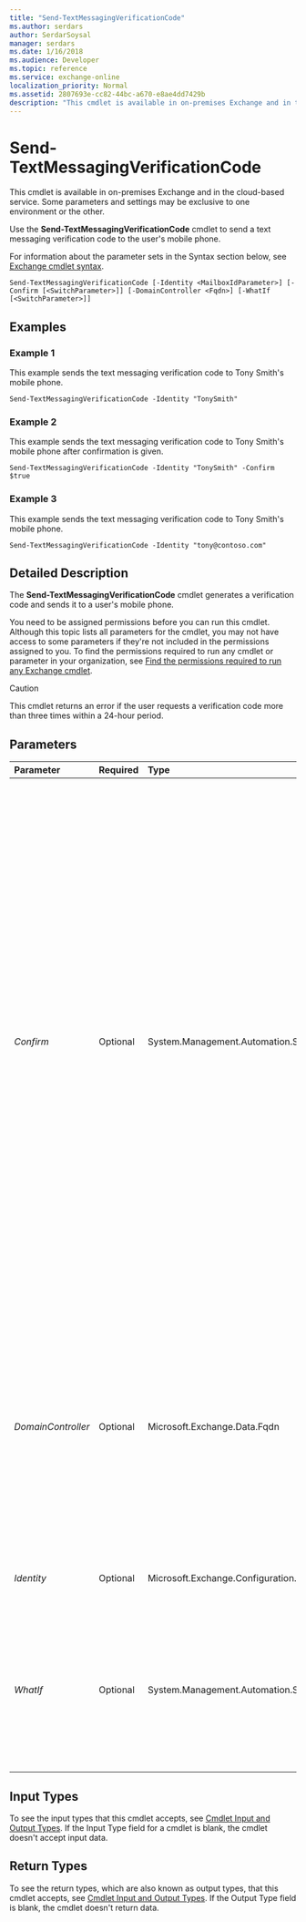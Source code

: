 ```yaml
---
title: "Send-TextMessagingVerificationCode"
ms.author: serdars
author: SerdarSoysal
manager: serdars
ms.date: 1/16/2018
ms.audience: Developer
ms.topic: reference
ms.service: exchange-online
localization_priority: Normal
ms.assetid: 2807693e-cc82-44bc-a670-e8ae4dd7429b
description: "This cmdlet is available in on-premises Exchange and in the cloud-based service. Some parameters and settings may be exclusive to one environment or the other."
---
```


# Send-TextMessagingVerificationCode

This cmdlet is available in on-premises Exchange and in the cloud-based service. Some parameters and settings may be exclusive to one environment or the other. 
  
Use the **Send-TextMessagingVerificationCode** cmdlet to send a text messaging verification code to the user's mobile phone.
  
For information about the parameter sets in the Syntax section below, see [Exchange cmdlet syntax](https://technet.microsoft.com/library/bb123552.aspx). 
  
```
Send-TextMessagingVerificationCode [-Identity <MailboxIdParameter>] [-Confirm [<SwitchParameter>]] [-DomainController <Fqdn>] [-WhatIf [<SwitchParameter>]]

```

## Examples
<a name="Examples"> </a>

### Example 1

This example sends the text messaging verification code to Tony Smith's mobile phone.
  
```
Send-TextMessagingVerificationCode -Identity "TonySmith"
```

### Example 2

This example sends the text messaging verification code to Tony Smith's mobile phone after confirmation is given.
  
```
Send-TextMessagingVerificationCode -Identity "TonySmith" -Confirm $true
```

### Example 3

This example sends the text messaging verification code to Tony Smith's mobile phone.
  
```
Send-TextMessagingVerificationCode -Identity "tony@contoso.com"
```

## Detailed Description
<a name="DetailedDescription"> </a>

The **Send-TextMessagingVerificationCode** cmdlet generates a verification code and sends it to a user's mobile phone.
  
You need to be assigned permissions before you can run this cmdlet. Although this topic lists all parameters for the cmdlet, you may not have access to some parameters if they're not included in the permissions assigned to you. To find the permissions required to run any cmdlet or parameter in your organization, see [Find the permissions required to run any Exchange cmdlet](https://technet.microsoft.com/library/mt432940.aspx).
  
> [!CAUTION]
> This cmdlet returns an error if the user requests a verification code more than three times within a 24-hour period. 
  
## Parameters
<a name="DetailedDescription"> </a>

|**Parameter**|**Required**|**Type**|**Description**|
|:-----|:-----|:-----|:-----|
| _Confirm_ <br/> |Optional  <br/> |System.Management.Automation.SwitchParameter  <br/> | The _Confirm_ switch specifies whether to show or hide the confirmation prompt. How this switch affects the cmdlet depends on if the cmdlet requires confirmation before proceeding. <br/>  Destructive cmdlets (for example, **Remove-\*** cmdlets) have a built-in pause that forces you to acknowledge the command before proceeding. For these cmdlets, you can skip the confirmation prompt by using this exact syntax: `-Confirm:$false`.  <br/>  Most other cmdlets (for example, **New-\*** and **Set-\*** cmdlets) don't have a built-in pause. For these cmdlets, specifying the _Confirm_ switch without a value introduces a pause that forces you acknowledge the command before proceeding. <br/> |
| _DomainController_ <br/> |Optional  <br/> |Microsoft.Exchange.Data.Fqdn  <br/> |This parameter is available only in on-premises Exchange.  <br/> The  _DomainController_ parameter specifies the domain controller that's used by this cmdlet to read data from or write data to Active Directory. You identify the domain controller by its fully qualified domain name (FQDN). For example, `dc01.contoso.com`.  <br/> |
| _Identity_ <br/> |Optional  <br/> |Microsoft.Exchange.Configuration.Tasks.MailboxIdParameter  <br/> |The  _Identity_ parameter specifies the mailbox ID for the user. <br/> |
| _WhatIf_ <br/> |Optional  <br/> |System.Management.Automation.SwitchParameter  <br/> |The  _WhatIf_ switch simulates the actions of the command. You can use this switch to view the changes that would occur without actually applying those changes. You don't need to specify a value with this switch. <br/> |
   
## Input Types
<a name="InputTypes"> </a>

To see the input types that this cmdlet accepts, see [Cmdlet Input and Output Types](http://go.microsoft.com/fwlink/p/?linkId=616387). If the Input Type field for a cmdlet is blank, the cmdlet doesn't accept input data. 
  
## Return Types
<a name="ReturnTypes"> </a>

To see the return types, which are also known as output types, that this cmdlet accepts, see [Cmdlet Input and Output Types](http://go.microsoft.com/fwlink/p/?linkId=616387). If the Output Type field is blank, the cmdlet doesn't return data. 
  

